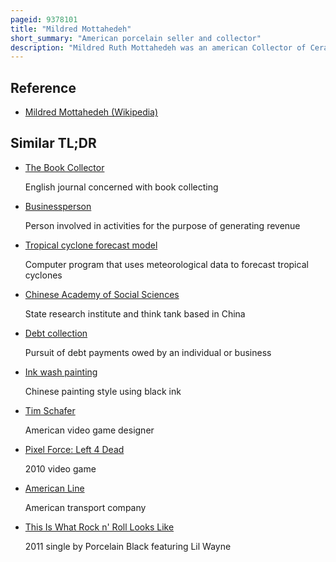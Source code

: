 ```yaml
---
pageid: 9378101
title: "Mildred Mottahedeh"
short_summary: "American porcelain seller and collector"
description: "Mildred Ruth Mottahedeh was an american Collector of Ceramics Businessperson and Philanthropist. She married Rafi Y. Mottahedeh, she co-founded Mottahedeh & Company, a Designer and Supplier of Luxury Porcelain based on historical Models or direct Replicas. The Couple also gathered a large personal Collection of Antiques, mainly chinese Export Porcelain."
---
```


## Reference

- [Mildred Mottahedeh (Wikipedia)](https://en.wikipedia.org/?curid=9378101)

## Similar TL;DR

- [The Book Collector](/tldr/en/the-book-collector)

  English journal concerned with book collecting

- [Businessperson](/tldr/en/businessperson)

  Person involved in activities for the purpose of generating revenue

- [Tropical cyclone forecast model](/tldr/en/tropical-cyclone-forecast-model)

  Computer program that uses meteorological data to forecast tropical cyclones

- [Chinese Academy of Social Sciences](/tldr/en/chinese-academy-of-social-sciences)

  State research institute and think tank based in China

- [Debt collection](/tldr/en/debt-collection)

  Pursuit of debt payments owed by an individual or business

- [Ink wash painting](/tldr/en/ink-wash-painting)

  Chinese painting style using black ink

- [Tim Schafer](/tldr/en/tim-schafer)

  American video game designer

- [Pixel Force: Left 4 Dead](/tldr/en/pixel-force-left-4-dead)

  2010 video game

- [American Line](/tldr/en/american-line)

  American transport company

- [This Is What Rock n' Roll Looks Like](/tldr/en/this-is-what-rock-n-roll-looks-like)

  2011 single by Porcelain Black featuring Lil Wayne

